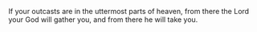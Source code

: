 If your outcasts are in the uttermost parts of heaven, from there the Lord your God will gather you, and from there he will take you.

